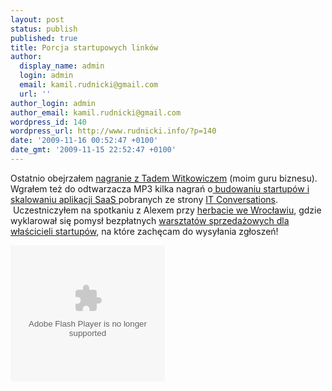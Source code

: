 ```yaml
---
layout: post
status: publish
published: true
title: Porcja startupowych linków
author:
  display_name: admin
  login: admin
  email: kamil.rudnicki@gmail.com
  url: ''
author_login: admin
author_email: kamil.rudnicki@gmail.com
wordpress_id: 140
wordpress_url: http://www.rudnicki.info/?p=140
date: '2009-11-16 00:52:47 +0100'
date_gmt: '2009-11-15 22:52:47 +0100'
---
```

<p>Ostatnio obejrzałem <a href="http://www.viddler.com/explore/kcbe/videos/32/37.025/">nagranie z Tadem Witkowiczem</a> (moim guru biznesu). Wgrałem też do odtwarzacza MP3 kilka nagrań o<a href="http://itc.conversationsnetwork.org/shows/detail110.html#"> budowaniu startupów i skalowaniu aplikacji SaaS </a>pobranych ze strony <a href="http://itc.conversationsnetwork.org/">IT Conversations</a>.  Uczestniczyłem na spotkaniu z Alexem przy <a href="http://alexba.eu/2009-11-10/tematy-rozne/herbatka-we-wroclawiu/">herbacie we Wrocławiu</a>, gdzie wyklarował się pomysł bezpłatnych <a href="http://alexba.eu/2009-11-11/firmy-i-minifirmy/startup-sprzedaz/">warsztatów sprzedażowych dla właścicieli startupów</a>, na które zachęcam do wysyłania zgłoszeń!</p>
<p><object id="viddler_3e2c872" classid="clsid:d27cdb6e-ae6d-11cf-96b8-444553540000" width="247" height="218" codebase="http://download.macromedia.com/pub/shockwave/cabs/flash/swflash.cab#version=6,0,40,0"><param name="allowScriptAccess" value="always" /><param name="allowFullScreen" value="true" /><param name="src" value="http://www.viddler.com/simple/3e2c872/" /><param name="name" value="viddler_3e2c872" /><param name="allowfullscreen" value="true" /><embed id="viddler_3e2c872" type="application/x-shockwave-flash" width="247" height="218" src="http://www.viddler.com/simple/3e2c872/" name="viddler_3e2c872" allowfullscreen="true" allowscriptaccess="always"></embed></object></p>
